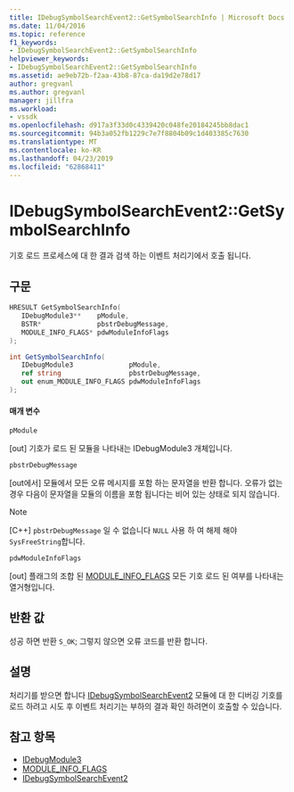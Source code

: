 ```yaml
---
title: IDebugSymbolSearchEvent2::GetSymbolSearchInfo | Microsoft Docs
ms.date: 11/04/2016
ms.topic: reference
f1_keywords:
- IDebugSymbolSearchEvent2::GetSymbolSearchInfo
helpviewer_keywords:
- IDebugSymbolSearchEvent2::GetSymbolSearchInfo
ms.assetid: ae9eb72b-f2aa-43b8-87ca-da19d2e78d17
author: gregvanl
ms.author: gregvanl
manager: jillfra
ms.workload:
- vssdk
ms.openlocfilehash: d917a3f33d0c4339420c048fe20184245bb8dac1
ms.sourcegitcommit: 94b3a052fb1229c7e7f8804b09c1d403385c7630
ms.translationtype: MT
ms.contentlocale: ko-KR
ms.lasthandoff: 04/23/2019
ms.locfileid: "62868411"
---
```

# <a name="idebugsymbolsearchevent2getsymbolsearchinfo"></a>IDebugSymbolSearchEvent2::GetSymbolSearchInfo
기호 로드 프로세스에 대 한 결과 검색 하는 이벤트 처리기에서 호출 됩니다.

## <a name="syntax"></a>구문

```cpp
HRESULT GetSymbolSearchInfo(
   IDebugModule3**    pModule,
   BSTR*              pbstrDebugMessage,
   MODULE_INFO_FLAGS* pdwModuleInfoFlags
);
```

```csharp
int GetSymbolSearchInfo(
   IDebugModule3              pModule,
   ref string                 pbstrDebugMessage,
   out enum_MODULE_INFO_FLAGS pdwModuleInfoFlags
);
```

#### <a name="parameters"></a>매개 변수
 `pModule`

 [out] 기호가 로드 된 모듈을 나타내는 IDebugModule3 개체입니다.

 `pbstrDebugMessage`

 [out에서] 모듈에서 모든 오류 메시지를 포함 하는 문자열을 반환 합니다. 오류가 없는 경우 다음이 문자열을 모듈의 이름을 포함 됩니다는 비어 있는 상태로 되지 않습니다.

> [!NOTE]
> [C++] `pbstrDebugMessage` 일 수 없습니다 `NULL` 사용 하 여 해제 해야 `SysFreeString`합니다.

 `pdwModuleInfoFlags`

 [out] 플래그의 조합 된 [MODULE_INFO_FLAGS](../../../extensibility/debugger/reference/module-info-flags.md) 모든 기호 로드 된 여부를 나타내는 열거형입니다.

## <a name="return-value"></a>반환 값
 성공 하면 반환 `S_OK`; 그렇지 않으면 오류 코드를 반환 합니다.

## <a name="remarks"></a>설명
 처리기를 받으면 합니다 [IDebugSymbolSearchEvent2](../../../extensibility/debugger/reference/idebugsymbolsearchevent2.md) 모듈에 대 한 디버깅 기호를 로드 하려고 시도 후 이벤트 처리기는 부하의 결과 확인 하려면이 호출할 수 있습니다.

## <a name="see-also"></a>참고 항목
- [IDebugModule3](../../../extensibility/debugger/reference/idebugmodule3.md)
- [MODULE_INFO_FLAGS](../../../extensibility/debugger/reference/module-info-flags.md)
- [IDebugSymbolSearchEvent2](../../../extensibility/debugger/reference/idebugsymbolsearchevent2.md)